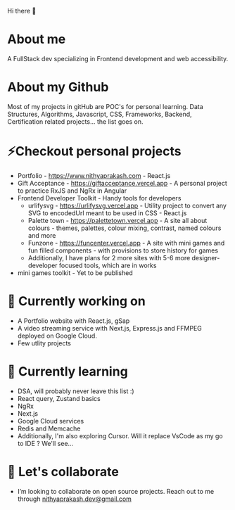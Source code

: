 Hi there 👋

# About me
A FullStack dev specializing in Frontend development and web accessibility.

# About my Github
Most of my projects in gitHub are POC's for personal learning. Data Structures, Algorithms, Javascript, CSS, Frameworks, Backend, Certification related projects... the list goes on.

# ⚡Checkout personal projects
- Portfolio - https://www.nithyaprakash.com - React.js
- Gift Acceptance - https://giftacceptance.vercel.app - A personal project to practice RxJS and NgRx in Angular
- Frontend Developer Toolkit - Handy tools for developers
    - urlifysvg - https://urlifysvg.vercel.app - Utility project to convert any SVG to encodedUrl meant to be used in CSS - React.js
    - Palette town - https://palettetown.vercel.app - A site all about colours - themes, palettes, colour mixing, contrast, named colours and more
    - Funzone - https://funcenter.vercel.app - A site with mini games and fun filled components - with provisions to store history for games
    - Additionally, I have plans for 2 more sites with 5-6 more designer-developer focused tools, which are in works 
- mini games toolkit - Yet to be published

# 🔭 Currently working on
- A Portfolio website with React.js, gSap
- A video streaming service with Next.js, Express.js and FFMPEG deployed on Google Cloud.
- Few utlity projects

# 🌱 Currently learning
- DSA, will probably never leave this list :)
- React query, Zustand basics
- NgRx
- Next.js
- Google Cloud services
- Redis and Memcache
- Additionally, I'm also exploring Cursor. Will it replace VsCode as my go to IDE ? We'll see...

# 👯 Let's collaborate
- I’m looking to collaborate on open source projects. Reach out to me through nithyaprakash.dev@gmail.com

<!--
**Nithyarakash-t/Nithyarakash-t** is a ✨ _special_ ✨ repository because its `README.md` (this file) appears on your GitHub profile.

Here are some ideas to get you started:

- 🔭 I’m currently working on ...
- 🌱 I’m currently learning ...
- 👯 I’m looking to collaborate on ...
- 🤔 I’m looking for help with ...
- 💬 Ask me about ...
- 📫 How to reach me: ...
- 😄 Pronouns: ...
- ⚡ Fun fact: ...
-->
